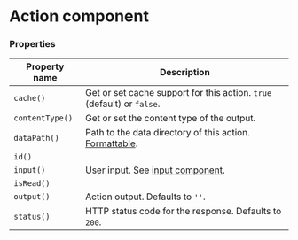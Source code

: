 
# Action component

### Properties

Property name   | Description |
--------------- | ----------- |
`cache()` 		| Get or set cache support for this action. `true` (default) or `false`. |
`contentType()` | Get or set the content type of the output. |
`dataPath()` 	| Path to the data directory of this action. [Formattable](/docs/about/paths/). |
`id()` 			|  |
`input()` 		| User input. See [input component](/docs/components/input). |
`isRead()` 		|  |
`output()` 		| Action output. Defaults to `''`. |
`status()` 		| HTTP status code for the response. Defaults to `200`. |
